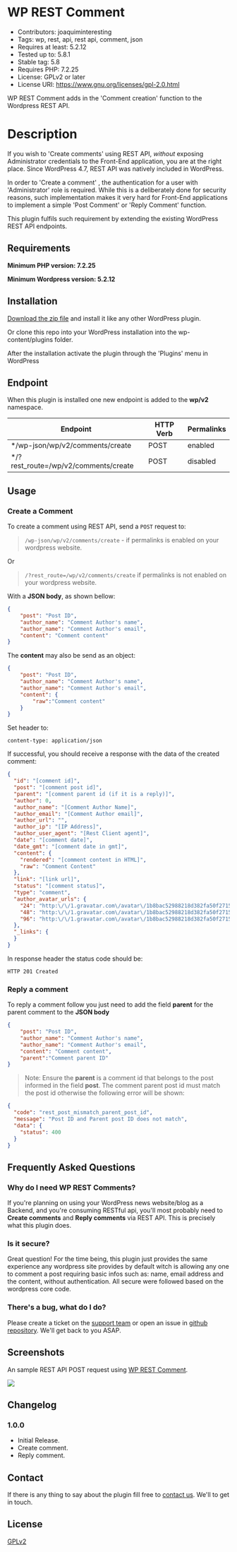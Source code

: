 # WP REST Comment

* Contributors: joaquiminteresting
* Tags: wp, rest, api, rest api, comment, json
* Requires at least: 5.2.12
* Tested up to: 5.8.1
* Stable tag: 5.8
* Requires PHP: 7.2.25
* License: GPLv2 or later
* License URI: https://www.gnu.org/licenses/gpl-2.0.html

WP REST Comment adds in the 'Comment creation' function to the Wordpress REST API.

# Description 

If you wish to 'Create comments' using REST API, *without* exposing Administrator credentials to the Front-End application, you are at the right place. Since WordPress 4.7, REST API was natively included in WordPress. 

In order to 'Create a comment' , the authentication for a user with 'Administrator' role is required. While this is a deliberately done for security reasons, such implementation makes it very hard for Front-End applications to implement a simple 'Post Comment' or 'Reply Comment' function.

This plugin fulfils such requirement by extending the existing WordPress REST API endpoints.

## Requirements

**Minimum PHP version: 7.2.25**

**Minimum Wordpress version: 5.2.12**

## Installation

[Download the zip file](https://github.com/JoaquimInteresting/archive/master.zip) and install it like any other WordPress plugin.

Or clone this repo into your WordPress installation into the wp-content/plugins folder.

After the installation activate the plugin through the 'Plugins' menu in WordPress

## Endpoint

When this plugin is installed one new endpoint is added to the  **wp/v2** namespace.


| Endpoint                              | HTTP Verb | Permalinks |          
| ------------------------------------- | --------- | ---------- |
| */wp-json/wp/v2/comments/create       | POST      |  enabled   |
| */?rest_route=/wp/v2/comments/create  | POST      |  disabled  |


## Usage

### Create a Comment

To create a comment using REST API, send a `POST` request to:
> `/wp-json/wp/v2/comments/create` - if permalinks is enabled on your wordpress website.

Or

> `/?rest_route=/wp/v2/comments/create` if permalinks is not enabled on your wordpress website.

With a **JSON body**, as shown bellow:

```Json
{
	"post": "Post ID",
	"author_name": "Comment Author's name",
	"author_name": "Comment Author's email",
	"content": "Comment content"
}
```

The **content** may also be send as an object:

```Json
{
	"post": "Post ID",
	"author_name": "Comment Author's name",
	"author_name": "Comment Author's email",
	"content": {
        "raw":"Comment content"
    }
}
```

Set header to: 

```
content-type: application/json
```
If successful, you should receive a response with the data of the created comment:

```Json
{
  "id": "[comment id]",
  "post": "[comment post id]",
  "parent": "[comment parent id (if it is a reply)]",
  "author": 0,
  "author_name": "[Comment Author Name]",
  "author_email": "[Comment Author email]",
  "author_url": "",
  "author_ip": "[IP Address]",
  "author_user_agent": "[Rest Client agent]",
  "date": "[comment date]",
  "date_gmt": "[comment date in gmt]",
  "content": {
    "rendered": "[comment content in HTML]",
    "raw": "Comment Content"
  },
  "link": "[link url]",
  "status": "[comment status]",
  "type": "comment",
  "author_avatar_urls": {
    "24": "http:\/\/1.gravatar.com\/avatar\/1b8bac52988218d382fa50f2715f93af?s=24&d=mm&r=g",
    "48": "http:\/\/1.gravatar.com\/avatar\/1b8bac52988218d382fa50f2715f93af?s=48&d=mm&r=g",
    "96": "http:\/\/1.gravatar.com\/avatar\/1b8bac52988218d382fa50f2715f93af?s=96&d=mm&r=g"
  },
  "_links": {
  }
}
```

In response header the  status code should be:

```Http
HTTP 201 Created
```

### Reply a comment

To reply a comment follow you just need to add the field **parent** for the parent comment to the **JSON body**

```Json
{
	"post": "Post ID",
	"author_name": "Comment Author's name",
	"author_name": "Comment Author's email",
	"content": "Comment content",
    "parent":"Comment parent ID"
}
```
> Note: Ensure the **parent** is a comment id that belongs to the post informed in the field **post**. The comment parent post id must match the post id otherwise the following error will be shown:

```Json
{
  "code": "rest_post_mismatch_parent_post_id",
  "message": "Post ID and Parent post ID does not match",
  "data": {
    "status": 400
  }
}
```

## Frequently Asked Questions

### Why do I need WP REST Comments? 
If you're planning on using your WordPress news website/blog as a Backend, and you're consuming RESTful api, you'll most probably need to **Create comments** and **Reply comments** via REST API. This is precisely what this plugin does.

### Is it secure?
Great question! For the time being, this plugin just provides the same experience any wordpress site provides by default witch is allowing any one to comment a post requiring basic infos such as: name, email address and the content, without authentication. All secure were followed based on the wordpress core code.

### There's a bug, what do I do? 
Please create a ticket on the [support team](mailto:sopport@appsdabanda.com) or open an issue in [github repository](https://github.com/JoaquimInteresting/wp-rest-comment). We'll get back to you ASAP.

## Screenshots

An sample REST API POST request using [WP REST Comment](https://github.com/JoaquimInteresting/wp-rest-comment.api).

<img src="assets/screenshot-1.png">

## Changelog

### 1.0.0

* Initial Release. 
* Create comment.
* Reply comment. 

## Contact 

If there is any thing to say about the plugin fill free to [contact us](mailto:sopport@appsdabanda.com). We'll to get in touch.
## License
[GPLv2](http://www.gnu.org/licenses/old-licenses/gpl-2.0.html)






